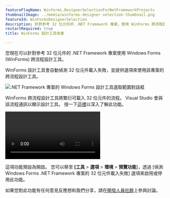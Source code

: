 ```yaml
---
featureFlagName: Winforms.DesignerSelectionForNetFrameworkProjects
thumbnailImage: ../media/winforms-designer-selection-thumbnail.png
featureId: WinFormsDesignerSelection
description: 針對參考 32 位元件的 .NET Framework 專案，使用 WinForms 跨流程設計工具。
restartRequired: true
title: WinForms 設計工具改善

---
```


您現在可以針對參考 32 位元件的 .NET Framework 專案使用 Windows Forms (WinForms) 跨流程設計工具。

WinForms 設計工具會自動偵測 32 位元件載入失敗，並提供選項來使用該專案的跨流程設計工具。

![.NET Framework 專案的 Windows Forms 設計工具選取範圍對話框](../media/winforms-designer-selection.png ".NET Framework 專案的 Windows Forms 設計工具選取範圍對話框")

WinForms 跨流程設計工具將繁衍可載入 32 位元件的流程。 Visual Studio 會與該流程通訊以顯示設計工具。
按一下[這裡](https://aka.ms/winforms/designer/WhatsNewDesignerSelection)以深入了解此功能。

![.NET Framework 專案的 Windows Forms 設計工具選取範圍](../media/winforms-designer-selection.mp4 ".NET Framework 專案的 Windows Forms 設計工具選取範圍")

這項功能預設為開啟。 您可以移至 **[工具** > **選項** > **環境** > **預覽功能**]，透過 [偵測 Windows Forms .NET Framework 專案的 32 位元件載入失敗] 選項來啟用或停用此功能。

如果您對此功能有任何意見反應想和我們分享，請在[開發人員社群](https://developercommunity.visualstudio.com/t/WinForms-NET-Framework-Projects-cant-d/1601210)上參與討論。


